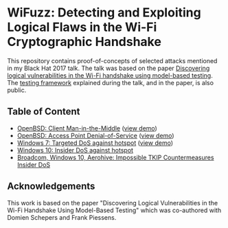 # WiFuzz: Detecting and Exploiting Logical Flaws in the Wi-Fi Cryptographic Handshake

This repository contains proof-of-concepts of selected attacks mentioned in my Black Hat 2017 talk. The talk was based on the paper [Discovering logical vulnerabilities in the Wi-Fi handshake using model-based testing](https://papers.mathyvanhoef.com/asiaccs2017.pdf). The [testing framework](https://github.com/domienschepers/asiaccs-discovering-logical-vulnerabilities) explained during the talk, and in the paper, is also public.

## Table of Content

- [OpenBSD: Client Man-in-the-Middle](openbsd#openbsd-client-man-in-the-middle) ([view demo](https://www.youtube.com/watch?v=t4fvgLPOYOw))
- [OpenBSD: Access Point Denial-of-Service](openbsd#openbsd-access-point-denial-of-service) ([view demo](https://www.youtube.com/watch?v=XLvXL7HabYM))
- [Windows 7: Targeted DoS against hotspot](windows#windows-7-dos-win7_dos_attackpy) ([view demo](https://www.youtube.com/watch?v=goPWTvOjhEM))
- [Windows 10: Insider DoS against hotspot](windows#windows-10-dos-win10_tkipdos_pocpatch)
- [Broadcom, Windows 10, Aerohive: Impossible TKIP Countermeasures Insider DoS](tkip-countermeasures#impossible-tkip-countermeasures)

## Acknowledgements

This work is based on the paper "Discovering Logical Vulnerabilities in the Wi-Fi Handshake Using Model-Based Testing" which was co-authored with Domien Schepers and Frank Piessens.

